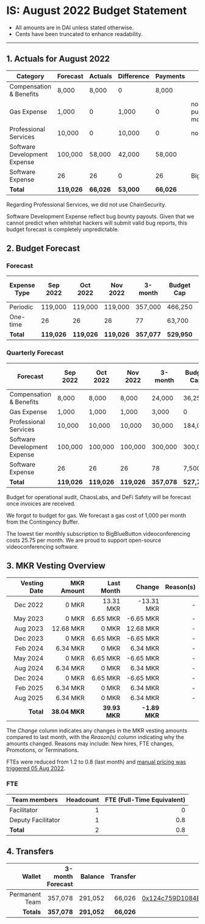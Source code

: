# IS: August 2022 Budget Statement

* All amounts are in DAI unless stated otherwise.
* Cents have been truncated to enhance readability.

---

## 1. Actuals for August 2022

|Category                    |Forecast|Actuals|Difference|Payments|Why                       |
|----------------------------|--------|-------|----------|--------|--------------------------|
|Compensation & Benefits     |8,000   |8,000  |0         |8,000   |                          |
|Gas Expense                 |1,000   |0      |1,000     |0       |no ETH purchase this month|
|Professional Services       |10,000  |0      |10,000    |0       |no usage                  |
|Software Development Expense|100,000 |58,000 |42,000    |58,000  |                          |
|Software Expense            |26      |26     |0         |26      |BigBlueMeeting            |
|**Total**                       |**119,026** |**66,026** |**53,000**    |**66,026**  |                          |

Regarding Professional Services, we did not use ChainSecurity.

Software Development Expense reflect bug bounty payouts. Given that we
cannot predict when whitehat hackers will submit valid bug reports,
this budget forecast is completely unpredictable.

## 2. Budget Forecast

### Forecast

|Expense Type|Sep 2022|Oct 2022|Nov 2022|3-month|Budget Cap|Budget Cap + Buffer|
|------------|--------|--------|--------|-------|----------|-------------------|
|Periodic    |119,000 |119,000 |119,000 |357,000|466,250   |536,188            |
|One-time    |26      |26      |26      |77     |63,700    |73,255             |
|**Total**       |**119,026** |**119,026** |**119,026** |**357,077**|**529,950**   |**609,443**            |

### Quarterly Forecast

|Forecast                    |Sep 2022|Oct 2022|Nov 2022|3-month|Budget Cap|Budget Cap + Buffer|
|----------------------------|--------|--------|--------|-------|----------|-------------------|
|Compensation & Benefits     |8,000   |8,000   |8,000   |24,000 |36,250    |41,688             |
|Gas Expense                 |1,000   |1,000   |1,000   |3,000  |0         |0                  |
|Professional Services       |10,000  |10,000  |10,000  |30,000 |184,000   |211,600            |
|Software Development Expense|100,000 |100,000 |100,000 |300,000|300,000   |345,000            |
|Software Expense            |26      |26      |26      |78     |7,500     |8,625              |
|**Total**                       |**119,026** |**119,026** |**119,026** |**357,078**|**527,750**   |**606,913**            |

Budget for operational audit, ChaosLabs, and DeFi Safety will be
forecast once invoices are received.

We forgot to budget for gas. We forecast a gas cost of 1,000 per month
from the Contingency Buffer.

The lowest tier monthly subscription to BigBlueButton
videoconferencing costs 25.75 per month. We are proud to support
open-source videoconferencing software.

## 3. MKR Vesting Overview

|  Vesting Date  |       MKR Amount | Last Month |        Change |      Reason(s) |
|---------------:|-----------------:|-----------:|--------------:|---------------:|
|  Dec 2022        |       0 MKR |  13.31 MKR |   -13.31 MKR |      -  |
|  May 2023        |       0 MKR |   6.65 MKR |   -6.65 MKR |      - |
|  Aug 2023 	   | 12.68 MKR   |      0 MKR |   12.68 MKR |      - |
|  Dec 2023        |       0 MKR |   6.65 MKR |   -6.65 MKR |      - |
|  Feb 2024 	   | 6.34 MKR    |      0 MKR |   6.34 MKR  |      - |
|  May 2024        |       0 MKR |   6.65 MKR |   -6.65 MKR |      - |
|  Aug 2024 	   | 6.34 MKR    |      0 MKR |   6.34 MKR  |      - |
|  Dec 2024        |       0 MKR |   6.65 MKR |   -6.65 MKR |      - |
|  Feb 2025 	   | 6.34 MKR    |      0 MKR |   6.34 MKR  |      - |
|  Aug 2025 	   | 6.34 MKR    |      0 MKR |   6.34 MKR  |      - |
|  **Total**       | **38.04 MKR**  |**39.93 MKR**| **-1.89 MKR** |           |

The *Change* column indicates any changes in the MKR vesting amounts compared to last month, with the *Reason(s)* column indicating why the amounts changed. Reasons may include: New hires, FTE changes, Promotions, or Terminations.

FTEs were reduced from 1.2 to 0.8 (last month) and [manual pricing was triggered 05 Aug 2022](https://forum.makerdao.com/t/mip40c3-sp41-immunefi-security-core-unit-mkr-budget-is-001/108143/).

### FTE

| Team members              |Headcount|FTE (Full-Time Equivalent)|
|---------------------------|--------:|-------------------------:|
| Facilitator               |1        |0                         |
| Deputy Facilitator        |1        |0.8                       |
| **Total**                 |2        |0.8                       |

## 4. Transfers

|  Wallet | 3-month Forecast    | Balance |      Transfer |                Multi-sig Address |
|--------:|---------------------:|-------:|--------------:|---------------------------------:|
| Permanent Team |  357,078    | 291,052      | 66,026 | [0x124c759D1084E67B19a206ab85c4527Fab26c342](https://gnosis-safe.io/app/#/safes/0x124c759D1084E67B19a206ab85c4527Fab26c342) |
| **Totals**     | **357,078** | **291,052**  | **66,026** | |
